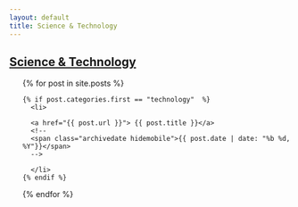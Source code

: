 ```yaml
---
layout: default
title: Science & Technology 
---
```

## [Science & Technology]({{page.url}})

<div class="postcontent archive">
  <ul class="archive">
  {% for post in site.posts %}
    
    {% if post.categories.first == "technology"  %}
      <li>
      
      <a href="{{ post.url }}"> {{ post.title }}</a>
      <!--
      <span class="archivedate hidemobile">{{ post.date | date: "%b %d, %Y"}}</span>
      -->
      
      </li>
    {% endif %}
  {% endfor %}
  </ul>
</div>